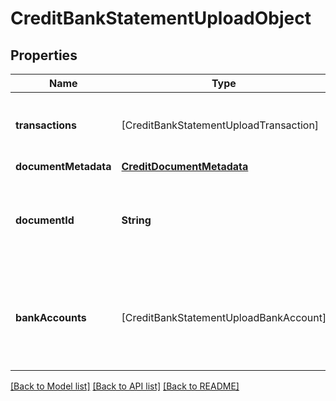 # CreditBankStatementUploadObject

## Properties
Name | Type | Description | Notes
------------ | ------------- | ------------- | -------------
**transactions** | [CreditBankStatementUploadTransaction] | An array of transactions appearing on the bank statement. | 
**documentMetadata** | [**CreditDocumentMetadata**](CreditDocumentMetadata.md) |  | 
**documentId** | **String** | An identifier of the document referenced by the document metadata. | 
**bankAccounts** | [CreditBankStatementUploadBankAccount] | An array of bank accounts associated with the uploaded bank statement. | 

[[Back to Model list]](../README.md#documentation-for-models) [[Back to API list]](../README.md#documentation-for-api-endpoints) [[Back to README]](../README.md)


